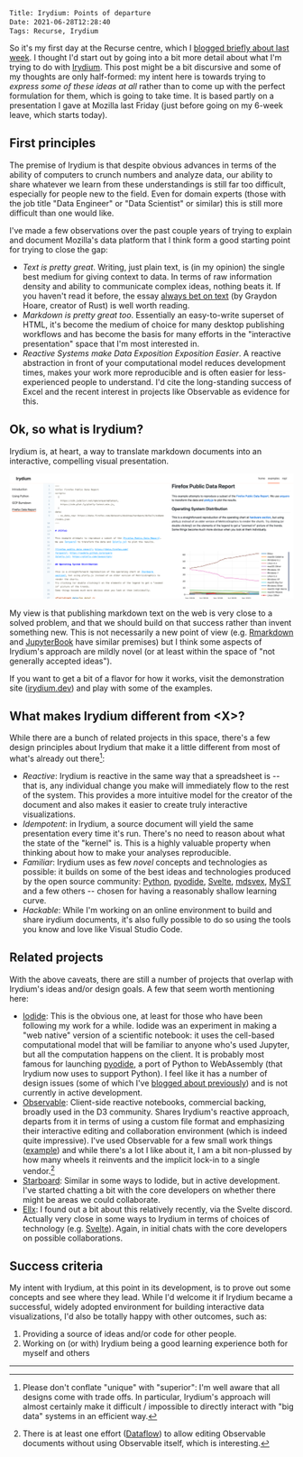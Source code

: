     Title: Irydium: Points of departure
    Date: 2021-06-28T12:28:40
    Tags: Recurse, Irydium

So it's my first day at the Recurse centre, which I [blogged briefly about last week](/blog/2021/06/mini-sabbatical-and-introducing-irydium/).
I thought I'd start out by going into a bit more detail about what I'm trying to do with [Irydium].
This post might be a bit discursive and some of my thoughts are only half-formed: my intent here is towards trying to _express some of these ideas at all_ rather than to come up with the perfect formulation for them, which is going to take time.
It is based partly on a presentation I gave at Mozilla last Friday (just before going on my 6-week leave, which starts today).

[irydium]: https://github.com/irydium/irydium

## First principles

The premise of Irydium is that despite obvious advances in terms of the ability of computers to crunch numbers and analyze data, our ability to share whatever we learn from these understandings is still far too difficult, especially for people new to the field.
Even for domain experts (those with the job title "Data Engineer" or "Data Scientist" or similar) this is still more difficult than one would like.

I've made a few observations over the past couple years of trying to explain and document Mozilla's data platform that I think form a good starting point for trying to close the gap:

- _Text is pretty great_.
  Writing, just plain text, is (in my opinion) the single best medium for giving context to data.
  In terms of raw information density and ability to communicate complex ideas, nothing beats it.
  If you haven't read it before, the essay [always bet on text] (by Graydon Hoare, creator of Rust) is well worth reading.
- _Markdown is pretty great too_.
  Essentially an easy-to-write superset of HTML, it's become the medium of choice for many desktop publishing workflows and has become the basis for many efforts in the "interactive presentation" space that I'm most interested in.
- _Reactive Systems make Data Exposition Exposition Easier_.
  A reactive abstraction in front of your computational model reduces development times, makes your work more reproducible and is often easier for less-experienced people to understand.
  I'd cite the long-standing success of Excel and the recent interest in projects like Observable as evidence for this.

[democratization of knowledge]: https://en.wikipedia.org/wiki/Democratization_of_knowledge
[always bet on text]: https://graydon2.dreamwidth.org/193447.html

## Ok, so what is Irydium?

Irydium is, at heart, a way to translate markdown documents into an interactive, compelling visual presentation.

![](/files/2021/06/irydium-2.png)

My view is that publishing markdown text on the web is very close to a solved problem, and that we should build on that success rather than invent something new.
This is not necessarily a new point of view (e.g. [Rmarkdown] and [JupyterBook] have similar premises) but I think some aspects of Irydium's approach are mildly novel (or at least within the space of "not generally accepted ideas").

If you want to get a bit of a flavor for how it works, visit the demonstration site ([irydium.dev]) and play with some of the examples.

[irydium.dev]: https://irydium.dev
[rmarkdown]: https://rmarkdown.rstudio.com/
[jupyterbook]: https://jupyterbook.org/

## What makes Irydium different from &lt;X&gt;?

While there are a bunch of related projects in this space, there's a few design principles about Irydium that make it a little different from most of what's already out there[^1]:

- _Reactive_: Irydium is reactive in the same way that a spreadsheet is -- that is, any individual change you make will immediately flow to the rest of the system.
  This provides a more intuitive model for the creator of the document and also makes it easier to create truly interactive visualizations.
- _Idempotent_: in Irydium, a source document will yield the same presentation every time it's run.
  There's no need to reason about what the state of the "kernel" is.
  This is a highly valuable property when thinking about how to make your analyses reproducible.
- _Familiar_: Irydium uses as few _novel_ concepts and technologies as possible: it builds on some of the best ideas and technologies produced by the open source community: [Python], [pyodide], [Svelte], [mdsvex], [MyST] and a few others -- chosen for having a reasonably shallow learning curve.
- _Hackable_: While I'm working on an online environment to build and share irydium documents, it's also fully possible to do so using the tools you know and love like Visual Studio Code.

[^1]:
    Please don't conflate "unique" with "superior": I'm well aware that all designs come with trade offs.
    In particular, Irydium's approach will almost certainly make it difficult / impossible to directly interact with "big data" systems in an efficient way.

[python]: https://python.org
[pyodide]: https://pyodide.org
[svelte]: https://svelte.dev
[mdsvex]: https://mdsvex.com
[myst]: https://myst-parser.readthedocs.io/en/latest/

## Related projects

With the above caveats, there are still a number of projects that overlap with Irydium's ideas and/or design goals.
A few that seem worth mentioning here:

- [Iodide](https://alpha.iodide.io): This is the obvious one, at least for those who have been following my work for a while.
  Iodide was an experiment in making a "web native" version of a scientific notebook: it uses the cell-based computational model that will be familiar to anyone who's used Jupyter, but all the computation happens on the client.
  It is probably most famous for launching [pyodide], a port of Python to WebAssembly (that Irydium now uses to support Python).
  I feel like it has a number of design issues (some of which I've [blogged about previously](/blog/2020/11/iodide-retrospective/)) and is not currently in active development.
- [Observable](https://observablehq.com): Client-side reactive notebooks, commercial backing, broadly used in the D3 community.
  Shares Irydium's reactive approach, departs from it in terms of using a custom file format and emphasizing their interactive editing and collaboration environment (which is indeed quite impressive).
  I've used Observable for a few small work things ([example](https://observablehq.com/@wlach/mozregression-public-usage-dashboard)) and while there's a lot I like about it, I am a bit non-plussed by how many wheels it reinvents and the implicit lock-in to a single vendor.[^2]
- [Starboard](https://starboard.gg): Similar in some ways to Iodide, but in active development.
  I've started chatting a bit with the core developers on whether there might be areas we could collaborate.
- [Ellx](https://ellx.io/): I found out a bit about this relatively recently, via the Svelte discord.
  Actually very close in some ways to Irydium in terms of choices of technology (e.g. [Svelte](https://svelte.dev)).
  Again, in initial chats with the core developers on possible collaborations.

[^2]: There is at least one effort ([Dataflow](https://github.com/asg017/dataflow)) to allow editing Observable documents without using Observable itself, which is interesting.

## Success criteria

My intent with Irydium, at this point in its development, is to prove out some concepts and see where they lead.
While I'd welcome it if Irydium became a successful, widely adopted environment for building interactive data visualizations, I'd also be totally happy with other outcomes, such as:

1. Providing a source of ideas and/or code for other people.
2. Working on (or with) Irydium being a good learning experience both for myself and others

---
